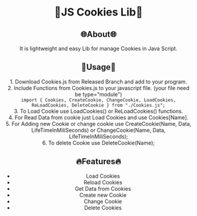 <div align=center>
<h1>🍪JS Cookies Lib🍪</h1>

<h2>🌐About🌐</h2>
It is lightweight and easy Lib for manage Cookies in Java Script.

<h2>📃Usage📃</h2>
1. Download Cookies.js from Released Branch and add to your program.</br>
2. Include Functions from Cookies.js to your javascript file. (your file need be type="module")
</br><code>import { Cookies, CreateCookie, ChangeCookie, LoadCookies, ReLoadCookies, DeleteCookie } from "./Cookies.js";</code>
</br>
3. To Load Cookie use LoadCookies() or ReLoadCookies() functions.</br>
4. For Read Data from cookie just Load Cookies and use Cookies[Name].</br>
5. For Adding new Cookie or change cookie use CreateCookie(Name, Data, LifeTimeInMiliSeconds) or ChangeCookie(Name, Data, LifeTimeInMiliSeconds);</br>
6. To delete Cookie use DeleteCookie(Name);</br>

<h2>🔥Features🔥</h2>

* Load Cookies
* Reload Cookies
* Get Data from Cookies
* Create new Cookie
* Change Cookie
* Delete Cookies

</div>
